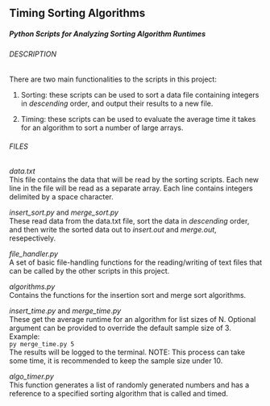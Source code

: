 ## Timing Sorting Algorithms
##### Python Scripts for Analyzing Sorting Algorithm Runtimes


###### DESCRIPTION

There are two main functionalities to the scripts in this project:

1. Sorting: these scripts can be used to sort a data file containing integers
in _descending_ order, and output their results to a new file.  

2. Timing: these scripts can be used to evaluate the average time it takes for
an algorithm to sort a number of large arrays.  

###### FILES

*data.txt*  
This file contains the data that will be read by the sorting scripts. Each 
new line in the file will be read as a separate array. Each line contains
integers delimited by a space character.

*insert_sort.py* and *merge_sort.py*  
These read data from the data.txt file, sort the data in _descending_ order, 
and then write the sorted data out to *insert.out* and *merge.out*, 
resepectively. 

*file_handler.py*  
A set of basic file-handling functions for the reading/writing of text 
files that can be called by the other scripts in this project.

*algorithms.py*  
Contains the functions for the insertion sort and merge sort algorithms.

*insert_time.py* and *merge_time.py*  
These get the average runtime for an algorithm for list sizes of N. Optional
argument can be provided to override the default sample size of 3.  
  Example:  
  `py merge_time.py 5`  
  The results will be logged to the terminal. NOTE: This process can take some 
time, it is recommended to keep the sample size under 10.

*algo_timer.py*  
This function generates a list of randomly generated numbers and has a 
reference to a specified sorting algorithm that is called and timed.